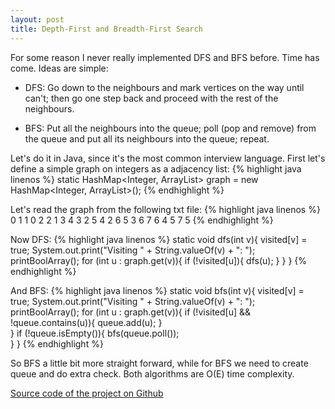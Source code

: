 ```yaml
---
layout: post
title: Depth-First and Breadth-First Search
---
```

For some reason I never really implemented DFS and BFS before. Time has come. Ideas are simple:

* DFS: Go down to the neighbours and mark vertices on the way until can't; then go one step back and proceed with the rest of the neighbours. 

* BFS: Put all the neighbours into the queue; poll (pop and remove) from the queue and put all its neighbours into the queue; repeat.

Let's do it in Java, since it's the most common interview language.
First let's define a simple graph on integers as a adjacency list:
{% highlight java linenos %}
static HashMap<Integer, ArrayList<Integer>> graph = new HashMap<Integer, ArrayList<Integer>>();
{% endhighlight %}

Let's read the graph from the following txt file:
{% highlight java linenos %}
0 1
1 0 2
2 1 3 4
3 2 5
4 2 6
5 3 6 7
6 4 5
7 5
{% endhighlight %}

Now DFS:
{% highlight java linenos %}
	static void dfs(int v){
		visited[v] = true; 
		System.out.print("Visiting " + String.valueOf(v) + ": ");
		printBoolArray();
		for (int u : graph.get(v)){
			if (!visited[u]){
				dfs(u);
			}
		}
	}
{% endhighlight %}

And BFS:
{% highlight java linenos %}
	static void bfs(int v){
		visited[v] = true; 
		System.out.print("Visiting " + String.valueOf(v) + ": ");
		printBoolArray();
		for (int u : graph.get(v)){
			if (!visited[u] && !queue.contains(u)){
				queue.add(u);
			}			
		}
		if (!queue.isEmpty()){
			bfs(queue.poll());		
		}
	}
{% endhighlight %}

So BFS a little bit more straight forward, while for BFS we need to create queue and do extra check. Both algorithms are O(E) time complexity.

[Source code of the project on Github](https://github.com/alexsalo/algorithms_java/blob/master/src/graphs/DFS.java)